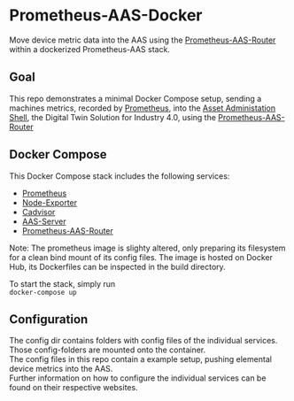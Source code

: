 # Prometheus-AAS-Docker

Move device metric data into the AAS using the [Prometheus-AAS-Router](https://github.com/n14s/prometheus-aas-router) within a dockerized Prometheus-AAS stack.

## Goal

This repo demonstrates a minimal Docker Compose setup, sending a machines metrics, recorded by [Prometheus](https://prometheus.io/), into the [Asset Administation Shell](https://www.plattform-i40.de/IP/Redaktion/EN/Standardartikel/specification-administrationshell.html), the Digital Twin Solution for Industry 4.0, using the [Prometheus-AAS-Router](https://github.com/n14s/prometheus-aas-router)

## Docker Compose

This Docker Compose stack includes the following services:

- [Prometheus](https://github.com/prometheus/prometheus)
- [Node-Exporter](https://github.com/prometheus/node_exporter)
- [Cadvisor](https://github.com/google/cadvisor)
- [AAS-Server](https://wiki.eclipse.org/BaSyx_/_Documentation_/_Components_/_AAS_Server)
- [Prometheus-AAS-Router](https://github.com/n14s/prometheus-aas-router)

Note: The prometheus image is slighty altered, only preparing its filesystem for a clean bind mount of its config files. The image is hosted on Docker Hub, its Dockerfiles can be inspected in the build directory.

To start the stack, simply run  
`docker-compose up`

## Configuration

The config dir contains folders with config files of the individual services.  
Those config-folders are mounted onto the container.  
The config files in this repo contain a example setup, pushing elemental device metrics into the AAS.  
Further information on how to configure the individual services can be found on their respective websites.
